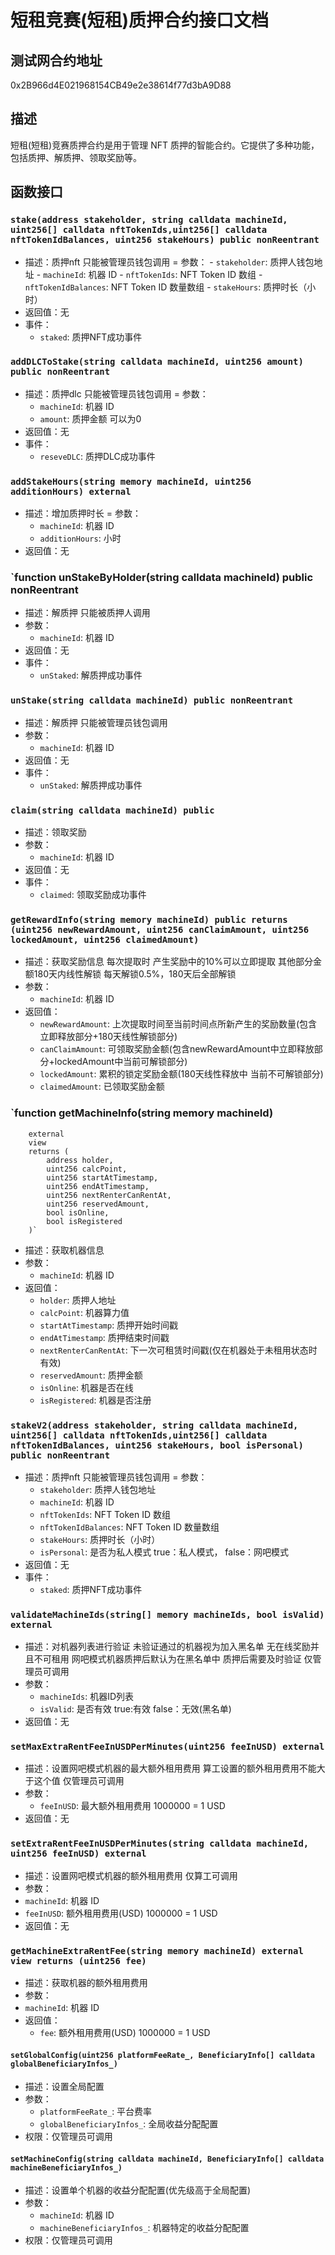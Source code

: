 短租竞赛(短租)质押合约接口文档
================

## 测试网合约地址
0x2B966d4E021968154CB49e2e38614f77d3bA9D88

## 描述
短租(短租)竞赛质押合约是用于管理 NFT 质押的智能合约。它提供了多种功能，包括质押、解质押、领取奖励等。

## 函数接口
### `stake(address stakeholder, string calldata machineId, uint256[] calldata nftTokenIds,uint256[] calldata nftTokenIdBalances, uint256 stakeHours) public nonReentrant`
- 描述：质押nft 只能被管理员钱包调用
= 参数：
      - `stakeholder`: 质押人钱包地址 
      - `machineId`: 机器 ID
      - `nftTokenIds`: NFT Token ID 数组
      - `nftTokenIdBalances`: NFT Token ID 数量数组
      - `stakeHours`: 质押时长（小时） 
- 返回值：无
- 事件：
    - `staked`: 质押NFT成功事件

### `addDLCToStake(string calldata machineId, uint256 amount) public nonReentrant`
- 描述：质押dlc 只能被管理员钱包调用
  = 参数：
  - `machineId`: 机器 ID
  - `amount`: 质押金额 可以为0
- 返回值：无
- 事件：
  - `reseveDLC`: 质押DLC成功事件
  
### `addStakeHours(string memory machineId, uint256 additionHours) external`
- 描述：增加质押时长
  = 参数：
  - `machineId`: 机器 ID
  - `additionHours`: 小时
- 返回值：无

### `function unStakeByHolder(string calldata machineId) public nonReentrant
- 描述：解质押 只能被质押人调用
- 参数：
  - `machineId`: 机器 ID
- 返回值：无
- 事件：
  - `unStaked`: 解质押成功事件

### `unStake(string calldata machineId) public nonReentrant`
- 描述：解质押 只能被管理员钱包调用
- 参数：
    - `machineId`: 机器 ID
- 返回值：无
- 事件：
    - `unStaked`: 解质押成功事件

### `claim(string calldata machineId) public`
- 描述：领取奖励 
- 参数：
    - `machineId`: 机器 ID
- 返回值：无
- 事件：
    - `claimed`: 领取奖励成功事件

### `getRewardInfo(string memory machineId) public returns (uint256 newRewardAmount, uint256 canClaimAmount, uint256 lockedAmount, uint256 claimedAmount)`
- 描述：获取奖励信息 每次提取时 产生奖励中的10%可以立即提取 其他部分金额180天内线性解锁 每天解锁0.5%，180天后全部解锁
- 参数：
    - `machineId`: 机器 ID
- 返回值：
    - `newRewardAmount`: 上次提取时间至当前时间点所新产生的奖励数量(包含立即释放部分+180天线性解锁部分)
    - `canClaimAmount`: 可领取奖励金额(包含newRewardAmount中立即释放部分+lockedAmount中当前可解锁部分)
    - `lockedAmount`: 累积的锁定奖励金额(180天线性释放中 当前不可解锁部分)
    - `claimedAmount`: 已领取奖励金额


### `function getMachineInfo(string memory machineId)
        external
        view
        returns (
            address holder,
            uint256 calcPoint,
            uint256 startAtTimestamp,
            uint256 endAtTimestamp,
            uint256 nextRenterCanRentAt,
            uint256 reservedAmount,
            bool isOnline,
            bool isRegistered
        )`
- 描述：获取机器信息
- 参数：
    - `machineId`: 机器 ID
- 返回值：
    - `holder`: 质押人地址
    - `calcPoint`: 机器算力值
    - `startAtTimestamp`: 质押开始时间戳
    - `endAtTimestamp`: 质押结束时间戳 
    - `nextRenterCanRentAt`: 下一次可租赁时间戳(仅在机器处于未租用状态时有效)
    - `reservedAmount`: 质押金额
    - `isOnline`: 机器是否在线
    - `isRegistered`: 机器是否注册


### `stakeV2(address stakeholder, string calldata machineId, uint256[] calldata nftTokenIds,uint256[] calldata nftTokenIdBalances, uint256 stakeHours, bool isPersonal) public nonReentrant`
- 描述：质押nft 只能被管理员钱包调用
  = 参数：
  - `stakeholder`: 质押人钱包地址
  - `machineId`: 机器 ID
  - `nftTokenIds`: NFT Token ID 数组
  - `nftTokenIdBalances`: NFT Token ID 数量数组
  - `stakeHours`: 质押时长（小时）
  - `isPersonal`: 是否为私人模式 true：私人模式， false：网吧模式
- 返回值：无
- 事件：
  - `staked`: 质押NFT成功事件

### `validateMachineIds(string[] memory machineIds, bool isValid) external`
- 描述：对机器列表进行验证 未验证通过的机器视为加入黑名单 无在线奖励并且不可租用 网吧模式机器质押后默认为在黑名单中 质押后需要及时验证 仅管理员可调用
- 参数：
  - `machineIds`: 机器ID列表
  - `isValid`: 是否有效 true:有效 false：无效(黑名单)
- 返回值：无

### `setMaxExtraRentFeeInUSDPerMinutes(uint256 feeInUSD) external`
- 描述：设置网吧模式机器的最大额外租用费用 算工设置的额外租用费用不能大于这个值 仅管理员可调用
- 参数：
  - `feeInUSD`: 最大额外租用费用 1000000 = 1 USD
- 返回值：无

### `setExtraRentFeeInUSDPerMinutes(string calldata machineId, uint256 feeInUSD) external`
- 描述：设置网吧模式机器的额外租用费用 仅算工可调用
- 参数：
 - `machineId`: 机器 ID
  - `feeInUSD`: 额外租用费用(USD) 1000000 = 1 USD
- 返回值：无

### `getMachineExtraRentFee(string memory machineId) external view returns (uint256 fee)`
- 描述：获取机器的额外租用费用
- 参数：
- `machineId`: 机器 ID
- 返回值：
  - `fee`: 额外租用费用(USD) 1000000 = 1 USD

#### `setGlobalConfig(uint256 platformFeeRate_, BeneficiaryInfo[] calldata globalBeneficiaryInfos_)`

- 描述：设置全局配置
- 参数：
  - `platformFeeRate_`: 平台费率
  - `globalBeneficiaryInfos_`: 全局收益分配配置
- 权限：仅管理员可调用

#### `setMachineConfig(string calldata machineId, BeneficiaryInfo[] calldata machineBeneficiaryInfos_)`

- 描述：设置单个机器的收益分配配置(优先级高于全局配置)
- 参数：
  - `machineId`: 机器 ID
  - `machineBeneficiaryInfos_`: 机器特定的收益分配配置
- 权限：仅管理员可调用


